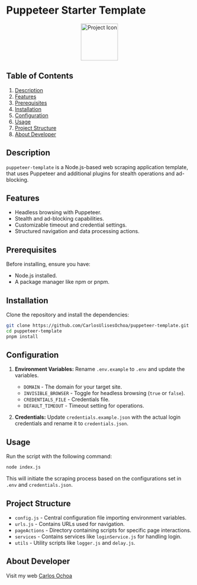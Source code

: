 # Puppeteer Starter Template

<div align="center">
  <img src="https://github.com/CarlosUlisesOchoa/puppeteer-template/assets/26280134/5931ef7f-40fe-44ef-849a-ecc06f6b7320" alt="Project Icon" width="100">
</div>

## Table of Contents
1. [Description](#description)
2. [Features](#features)
3. [Prerequisites](#prerequisites)
4. [Installation](#installation)
5. [Configuration](#configuration)
6. [Usage](#usage)
7. [Project Structure](#project-structure)
8. [About Developer](#about-developer)

## Description

`puppeteer-template` is a Node.js-based web scraping application template, that uses Puppeteer and additional plugins for stealth operations and ad-blocking.

## Features

- Headless browsing with Puppeteer.
- Stealth and ad-blocking capabilities.
- Customizable timeout and credential settings.
- Structured navigation and data processing actions.

## Prerequisites

Before installing, ensure you have:

- Node.js installed.
- A package manager like npm or pnpm.

## Installation

Clone the repository and install the dependencies:

```bash
git clone https://github.com/CarlosUlisesOchoa/puppeteer-template.git
cd puppeteer-template
pnpm install
```

## Configuration

1. **Environment Variables:** Rename `.env.example` to `.env` and update the variables.
   
    - `DOMAIN` - The domain for your target site.
    - `INVISIBLE_BROWSER` - Toggle for headless browsing (`true` or `false`).
    - `CREDENTIALS_FILE` - Credentials file.
    - `DEFAULT_TIMEOUT` - Timeout setting for operations.

2. **Credentials:** Update `credentials.example.json` with the actual login credentials and rename it to `credentials.json`.

## Usage

Run the script with the following command:

```bash
node index.js
```

This will initiate the scraping process based on the configurations set in `.env` and `credentials.json`.

## Project Structure

- `config.js` - Central configuration file importing environment variables.
- `urls.js` - Contains URLs used for navigation.
- `pageActions` - Directory containing scripts for specific page interactions.
- `services` - Contains services like `loginService.js` for handling login.
- `utils` - Utility scripts like `logger.js` and `delay.js`.

## About Developer

Visit my web [Carlos Ochoa](https://carlos8a.com)


